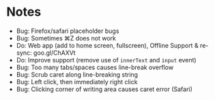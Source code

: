 # Notes
- Bug: Firefox/safari placeholder bugs
- Bug: Sometimes ⌘Z does not work
- Do: Web app (add to home screen, fullscreen), Offline Support & re-sync: goo.gl/ChAXVt
- Do: Improve support (remove use of `innerText` and `input` event)
- Bug: Too many tabs/spaces causes line-break overflow
- Bug: Scrub caret along line-breaking string
- Bug: Left click, then immediately right click
- Bug: Clicking corner of writing area causes caret error (Safari)
